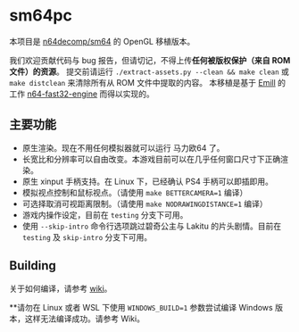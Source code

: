 # sm64pc
本项目是 [n64decomp/sm64](https://github.com/n64decomp/sm64) 的 OpenGL 移植版本。

我们欢迎贡献代码与 bug 报告，但请切记，不得上传**任何被版权保护（来自 ROM 文件）的资源**。
提交前请运行 `./extract-assets.py --clean && make clean` 或 `make distclean` 来清除所有从 ROM 文件中提取的内容。
本移植是基于 [Emill](https://github.com/Emill) 的工作 [n64-fast32-engine](https://github.com/Emill/n64-fast3d-engine/) 而得以实现的。

## 主要功能

 * 原生渲染。现在不用任何模拟器就可以运行 马力欧64 了。 
 * 长宽比和分辨率可以自由改变。本游戏目前可以在几乎任何窗口尺寸下正确渲染。
 * 原生 xinput 手柄支持。在 Linux 下，已经确认 PS4 手柄可以即插即用。
 * 模拟视点控制和鼠标视点。（请使用 `make BETTERCAMERA=1` 编译）
 * 可选择取消可视距离限制。（请使用 `make NODRAWINGDISTANCE=1` 编译）
 * 游戏内操作设定，目前在 `testing` 分支下可用。
 * 使用 `--skip-intro` 命令行选项跳过碧奇公主与 Lakitu 的片头剧情。目前在 `testing` 及 `skip-intro` 分支下可用。

## Building
关于如何编译，请参考 [wiki](https://github.com/sm64pc/sm64pc/wiki)。

**请勿在 Linux 或者 WSL 下使用 `WINDOWS_BUILD=1` 参数尝试编译 Windows 版本，这样无法编译成功。请参考 Wiki。
